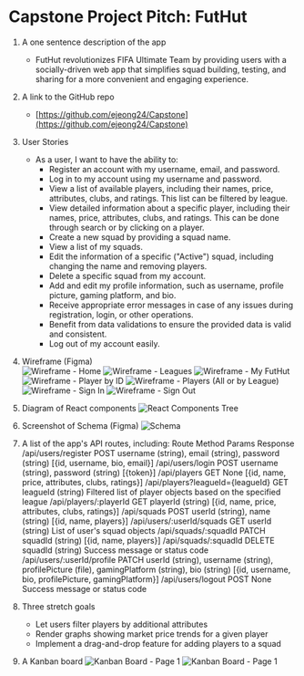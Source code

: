 # Capstone Project Pitch: FutHut

1. A one sentence description of the app  
   - FutHut revolutionizes FIFA Ultimate Team by providing users with a socially-driven web app that simplifies squad building, testing, and sharing for a more convenient and engaging experience.

2. A link to the GitHub repo  
   - [https://github.com/ejeong24/Capstone](https://github.com/ejeong24/Capstone)

3. User Stories
   - As a user, I want to have the ability to:
      - Register an account with my username, email, and password.
      - Log in to my account using my username and password.
      - View a list of available players, including their names, price, attributes, clubs, and ratings. This list can be filtered by league.
      - View detailed information about a specific player, including their names, price, attributes, clubs, and ratings. This can be done through search or by clicking on a player.
      - Create a new squad by providing a squad name.
      - View a list of my squads.
      - Edit the information of a specific ("Active") squad, including changing the name and removing players.
      - Delete a specific squad from my account.
      - Add and edit my profile information, such as username, profile picture, gaming platform, and bio.
      - Receive appropriate error messages in case of any issues during registration, login, or other operations.
      - Benefit from data validations to ensure the provided data is valid and consistent.
      - Log out of my account easily.

4. Wireframe (Figma)  
![Wireframe - Home](https://github.com/ejeong24/Capstone/raw/main/FutHut%20Home.PNG)
![Wireframe - Leagues](https://github.com/ejeong24/Capstone/raw/main/FutHut%20Leagues.PNG)
![Wireframe - My FutHut](https://github.com/ejeong24/Capstone/raw/main/FutHut%20My%20FutHut.PNG)
![Wireframe - Player by ID](https://github.com/ejeong24/Capstone/raw/main/FutHut%20Player%20by%20ID.PNG)
![Wireframe - Players (All or by League)](https://github.com/ejeong24/Capstone/raw/main/FutHut%20Players%20and%20by%20League.PNG)
![Wireframe - Sign In](https://github.com/ejeong24/Capstone/raw/main/FutHut%20Sign%20In.PNG)
![Wireframe - Sign Out](https://github.com/ejeong24/Capstone/raw/main/FutHut%20Sign%20Out.PNG)


6. Diagram of React components
   ![React Components Tree](https://github.com/ejeong24/Capstone/blob/main/images/FutHut%20React%20Components%20Tree.PNG)

7. Screenshot of Schema (Figma)
![Schema](https://github.com/ejeong24/Capstone/blob/main/images/FutHut%20Schema.PNG)

8. A list of the app's API routes, including:
Route	Method	Params	Response
/api/users/register	POST	username (string), email (string), password (string)	[{id, username, bio, email}]
/api/users/login	POST	username (string), password (string)	[{token}]
/api/players	GET	None	[{id, name, price, attributes, clubs, ratings}]
/api/players?leagueId={leagueId}	GET	leagueId (string)	Filtered list of player objects based on the specified league
/api/players/:playerId	GET	playerId (string)	[{id, name, price, attributes, clubs, ratings}]
/api/squads	POST	userId (string), name (string)	[{id, name, players}]
/api/users/:userId/squads	GET	userId (string)	List of user's squad objects
/api/squads/:squadId	PATCH	squadId (string)	[{id, name, players}]
/api/squads/:squadId	DELETE	squadId (string)	Success message or status code
/api/users/:userId/profile	PATCH	userId (string), username (string), profilePicture (file), gamingPlatform (string), bio (string)	[{id, username, bio, profilePicture, gamingPlatform}]
/api/users/logout	POST	None	Success message or status code

9. Three stretch goals
   - Let users filter players by additional attributes
   - Render graphs showing market price trends for a given player
   - Implement a drag-and-drop feature for adding players to a squad

11. A Kanban board
![Kanban Board - Page 1](https://github.com/ejeong24/Capstone/blob/main/images/FutHut%20Kanban%201.PNG)
![Kanban Board - Page 1](https://github.com/ejeong24/Capstone/blob/main/images/FutHut%20Kanban%202.PNG)
